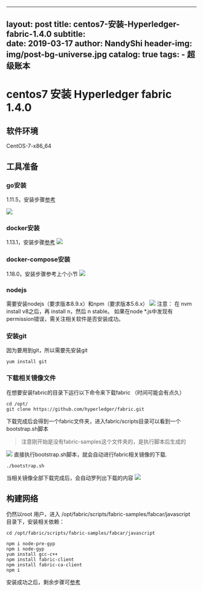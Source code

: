 
---
layout:     post
title:      centos7-安装-Hyperledger-fabric-1.4.0
subtitle:   
date:       2019-03-17
author:     NandyShi
header-img: img/post-bg-universe.jpg
catalog: true
tags:
    - 超级账本
---

# centos7 安装 Hyperledger fabric 1.4.0
## 软件环境
CentOS-7-x86_64

## 工具准备
### go安装
1.11.5，安装步骤[参考](https://blog.csdn.net/ASN_forever/article/details/87533459)

![](https://i.loli.net/2019/03/17/5c8dc715512f0.png)

### docker安装
1.13.1，安装步骤[参考](https://blog.csdn.net/ASN_forever/article/details/87536535)
![](https://i.loli.net/2019/03/17/5c8dc73480faa.png)

### docker-compose安装
 1.18.0，安装步骤参考上个小节
![](https://i.loli.net/2019/03/17/5c8dc81659b11.png)
### nodejs
需要安装nodejs（要求版本8.9.x）和npm（要求版本5.6.x）
![](https://i.loli.net/2019/03/17/5c8dc83a59153.png)
注意： 在 nvm install v8之后，再 install n，然后 n stable。
如果在node *.js中发现有permission错误，需关注相关软件是否安装成功。
 

### 安装git 
因为要用到git，所以需要先安装git
 ```
yum install git
```
### 下载相关镜像文件
在想要安装fabric的目录下运行以下命令来下载fabric （时间可能会有点久）
```
cd /opt/
git clone https://github.com/hyperledger/fabric.git
```
下载完成后会得到一个fabric文件夹，进入fabric/scripts目录可以看到一个bootstrap.sh脚本
> 注意刚开始是没有fabric-samples这个文件夹的，是执行脚本后生成的

![](https://i.loli.net/2019/03/17/5c8dc94d86152.png)
直接执行bootstrap.sh脚本，就会自动进行fabric相关镜像的下载.
```
./bootstrap.sh
```
当相关镜像全部下载完成后，会自动罗列出下载的内容
![](https://i.loli.net/2019/03/17/5c8dc9b559996.png)


## 构建网络
仍然以root 用户，进入 /opt/fabric/scripts/fabric-samples/fabcar/javascript 目录下，安装相关依赖：
```
cd /opt/fabric/scripts/fabric-samples/fabcar/javascript

npm i node-pre-gyp
npm i node-gyp
yum install gcc-c++
npm install fabric-client 
npm install fabric-ca-client
npm i
```
安装成功之后，剩余步骤可[参考](http://nandy.top/2019/03/08/%E5%9F%BA%E4%BA%8E%E8%B6%85%E7%BA%A7%E8%B4%A6%E6%9C%AC%E7%BC%96%E5%86%99%E7%AC%AC%E4%B8%80%E4%B8%AA%E5%BA%94%E7%94%A8/)
